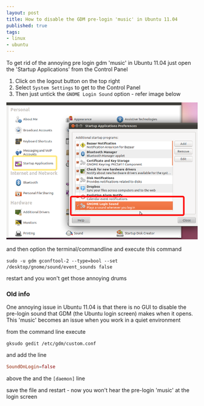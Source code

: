 ```yaml
--- 
layout: post
title: How to disable the GDM pre-login 'music' in Ubuntu 11.04
published: true
tags: 
- linux
- ubuntu
---
```

To get rid of the annoying pre login gdm 'music' in Ubuntu 11.04 just open the 'Startup Applications' from the Control Panel

1. Click on the logout button on the top right
1. Select `System Settings` to get to the Control Panel
2. Then just untick the `GNOME Login Sound` option - refer image below

![](/img/gdm.jpg)

and then option the terminal/commandline and execute this command

``` shell
sudo -u gdm gconftool-2 --type=bool --set /desktop/gnome/sound/event_sounds false
```

restart and you won't get those annoying drums


### Old info

One annoying issue in Ubuntu 11.04 is that there is no GUI to disable the pre-login sound 
that GDM (the Ubuntu login screen) makes when it opens. 
This 'music' becomes an issue when you work in a quiet environment

from the command line execute

``` shell
gksudo gedit /etc/gdm/custom.conf
```

and add the line

``` conf
SoundOnLogin=false
```

above the and the `[daemon]` line

save the file and restart - now you won't hear the pre-login 'music' at the login screen
